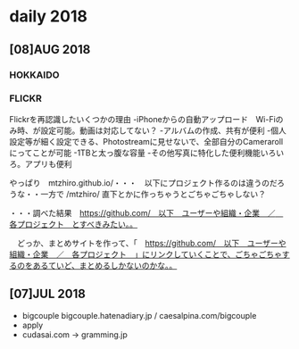 # daily 2018
## [08]AUG 2018
### HOKKAIDO
### FLICKR
Flickrを再認識したいくつかの理由
-iPhoneからの自動アップロード　Wi-Fiのみ時、が設定可能。動画は対応してない？
-アルバムの作成、共有が便利
-個人設定等が細く設定できる、Photostreamに見せないで、全部自分のCamerarollにってことが可能
-1TBと太っ腹な容量
-その他写真に特化した便利機能いろいろ。アプリも便利

やっぱり　mtzhiro.github.io/・・・　以下にプロジェクト作るのは違うのだろうな・・一方で /mtzhiro/ 直下とかに作っちゃうとごちゃごちゃしない？

・・・調べた結果　https://github.com/　以下　ユーザーや組織・企業　／　各プロジェクト　とすべきみたい。。

　どっか、まとめサイトを作って、「　https://github.com/　以下　ユーザーや組織・企業　／　各プロジェクト　」にリンクしていくことで、ごちゃごちゃするのをあるていど、まとめるしかないのかな。。


## [07]JUL 2018

- bigcouple bigcouple.hatenadiary.jp / caesalpina.com/bigcouple
- apply
- cudasai.com -> gramming.jp

